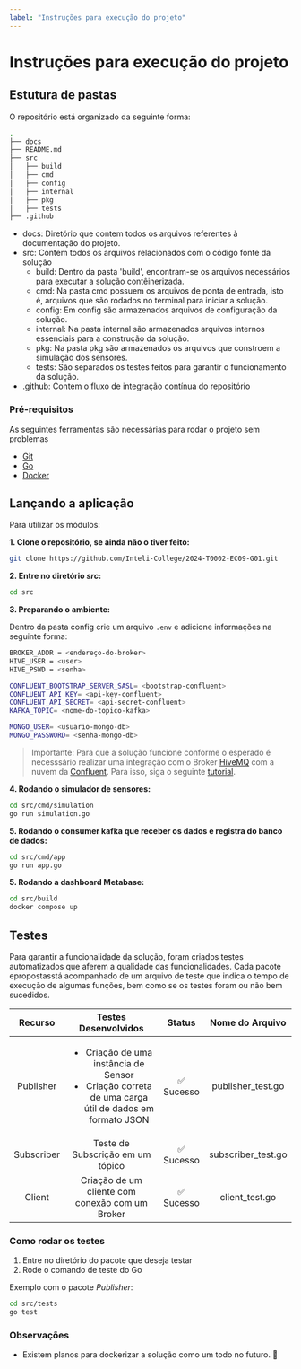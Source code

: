 ```yaml
---
label: "Instruções para execução do projeto"
---
```


# Instruções para execução do projeto


## Estutura de pastas

O repositório está organizado da seguinte forma:

```bash
.
├── docs
├── README.md
├── src
│   ├── build
│   ├── cmd
│   ├── config
│   ├── internal
│   ├── pkg
│   ├── tests
├── .github
```

- docs: Diretório que contem todos os arquivos referentes à documentação do projeto.
- src: Contem todos os arquivos relacionados com o código fonte da solução
    - build: Dentro da pasta 'build', encontram-se os arquivos necessários para executar a solução contêinerizada.
    - cmd: Na pasta cmd possuem os arquivos de ponta de entrada, isto é, arquivos que são rodados no terminal para iniciar a solução.
    - config: Em config são armazenados arquivos de configuração da solução.
    - internal: Na pasta internal são armazenados arquivos internos essenciais para a construção da solução.
    - pkg: Na pasta pkg são armazenados os arquivos que constroem a simulação dos sensores.
    - tests: São separados os testes feitos para garantir o funcionamento da solução.
- .github: Contem o fluxo de integração contínua do repositório

### Pré-requisitos
As seguintes ferramentas são necessárias para rodar o projeto sem problemas

- [Git](https://git-scm.com/book/en/v2/Getting-Started-Installing-Git)
- [Go](https://go.dev/doc/install)
- [Docker](https://www.docker.com/)

## Lançando a aplicação

Para utilizar os módulos:

**1. Clone o repositório, se ainda não o tiver feito:**

```bash
git clone https://github.com/Inteli-College/2024-T0002-EC09-G01.git
```

**2. Entre no diretório _src_:**

```bash
cd src
```

**3. Preparando o ambiente:**

Dentro da pasta config crie um arquivo `.env` e adicione informações na seguinte forma:

```bash
BROKER_ADDR = <endereço-do-broker>
HIVE_USER = <user>
HIVE_PSWD = <senha>

CONFLUENT_BOOTSTRAP_SERVER_SASL= <bootstrap-confluent>
CONFLUENT_API_KEY= <api-key-confluent>
CONFLUENT_API_SECRET= <api-secret-confluent>
KAFKA_TOPIC= <nome-do-topico-kafka>

MONGO_USER= <usuario-mongo-db>
MONGO_PASSWORD= <senha-mongo-db>
```
> Importante: Para que a solução funcione conforme o esperado é necesssário realizar uma integração com o Broker [HiveMQ](https://www.hivemq.com/) com a nuvem da [Confluent](https://www.confluent.io/lp/confluent-kafka/?utm_medium=sem&utm_source=google&utm_campaign=ch.sem_br.brand_tp.prs_tgt.confluent-brand_mt.xct_rgn.latam_lng.eng_dv.all_con.confluent-general&utm_term=confluent&creative=&device=c&placement=&gad_source=1&gclid=CjwKCAjw48-vBhBbEiwAzqrZVLLJ07a0teT8LEMGgOZONiDB_GAP2uVqed6ZIrZSOQyQZEjfB_kkmRoCRxgQAvD_BwE). Para isso, siga o seguinte [tutorial](https://www.hivemq.com/blog/harnessing-power-hivemq-cloud-confluent-cloud-mqtt-kafka-for-iot/).

**4. Rodando o simulador de sensores:**

```bash
cd src/cmd/simulation
go run simulation.go
```

**5. Rodando o consumer kafka que receber os dados e registra do banco de dados:**

```bash
cd src/cmd/app
go run app.go
```

**5. Rodando a dashboard Metabase:**

```bash
cd src/build
docker compose up
```

## Testes
Para garantir a funcionalidade da solução, foram criados testes automatizados que aferem a qualidade das funcionalidades. Cada pacote epropostasstá acompanhado de um arquivo de teste que indica o tempo de execução de algumas funções, bem como se os testes foram ou não bem sucedidos.

| Recurso | Testes Desenvolvidos | Status | Nome do Arquivo |
|:-------:|:--------------------:|:------:|:---------------:|
| Publisher | <ul><li>Criação de uma instância de Sensor</li><li>Criação correta de uma carga útil de dados em formato JSON</li></ul> | ✅ Sucesso | publisher_test.go |
| Subscriber | Teste de Subscrição em um tópico | ✅ Sucesso | subscriber_test.go |
| Client | Criação de um cliente com conexão com um Broker | ✅ Sucesso| client_test.go |



### Como rodar os testes

1. Entre no diretório do pacote que deseja testar
2. Rode o comando de teste do Go

Exemplo com o pacote _Publisher_:

```bash
cd src/tests
go test
```

### Observações
- Existem planos para dockerizar a solução como um todo no futuro. 🐋
